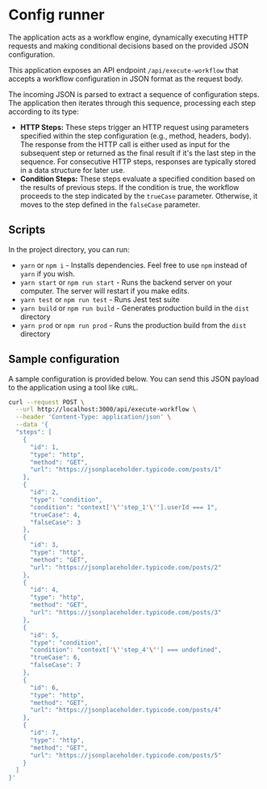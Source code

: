 # Config runner

The application acts as a workflow engine, dynamically executing HTTP requests and making conditional decisions based on the provided JSON configuration.

This application exposes an API endpoint `/api/execute-workflow` that accepts a workflow configuration in JSON format as the request body.  
  
The incoming JSON is parsed to extract a sequence of configuration steps. The application then iterates through this sequence, processing each step according to its type:

* **HTTP Steps:** These steps trigger an HTTP request using parameters specified within the step configuration (e.g., method, headers, body). The response from the HTTP call is either used as input for the subsequent step or returned as the final result if it's the last step in the sequence. For consecutive HTTP steps, responses are typically stored in a data structure for later use.
* **Condition Steps:** These steps evaluate a specified condition based on the results of previous steps. If the condition is true, the workflow proceeds to the step indicated by the `trueCase` parameter. Otherwise, it moves to the step defined in the `falseCase` parameter.  
  
## Scripts

In the project directory, you can run:

- `yarn` or `npm i` - Installs dependencies. Feel free to use `npm` instead of `yarn` if you wish.
- `yarn start` or `npm run start` - Runs the backend server on your computer. The server will restart if you make edits.
- `yarn test` or `npm run test` - Runs Jest test suite
- `yarn build` or `npm run build` - Generates production build in the `dist` directory
- `yarn prod` or `npm run prod` - Runs the production build from the `dist` directory


## Sample configuration
A sample configuration is provided below. You can send this JSON payload to the application using a tool like `cURL`.

```bash
curl --request POST \
  --url http://localhost:3000/api/execute-workflow \
  --header 'Content-Type: application/json' \
  --data '{
  "steps": [
    {
      "id": 1,
      "type": "http",
      "method": "GET",
      "url": "https://jsonplaceholder.typicode.com/posts/1"
    },
    {
      "id": 2,
      "type": "condition",
      "condition": "context['\''step_1'\''].userId === 1",
      "trueCase": 4,
      "falseCase": 3
    },
    {
      "id": 3,
      "type": "http",
      "method": "GET",
      "url": "https://jsonplaceholder.typicode.com/posts/2"
    },
    {
      "id": 4,
      "type": "http",
      "method": "GET",
      "url": "https://jsonplaceholder.typicode.com/posts/3"
    },
    {
      "id": 5,
      "type": "condition",
      "condition": "context['\''step_4'\''] === undefined",
      "trueCase": 6,
      "falseCase": 7
    },
    {
      "id": 6,
      "type": "http",
      "method": "GET",
      "url": "https://jsonplaceholder.typicode.com/posts/4"
    },
    {
      "id": 7,
      "type": "http",
      "method": "GET",
      "url": "https://jsonplaceholder.typicode.com/posts/5"
    }
  ]
}'
```

